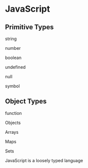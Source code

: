 # JavaScript
## Primitive Types
string

number

boolean

undefined

null

symbol

## Object Types
function

Objects

Arrays

Maps

Sets

JavaScript is a loosely typed language